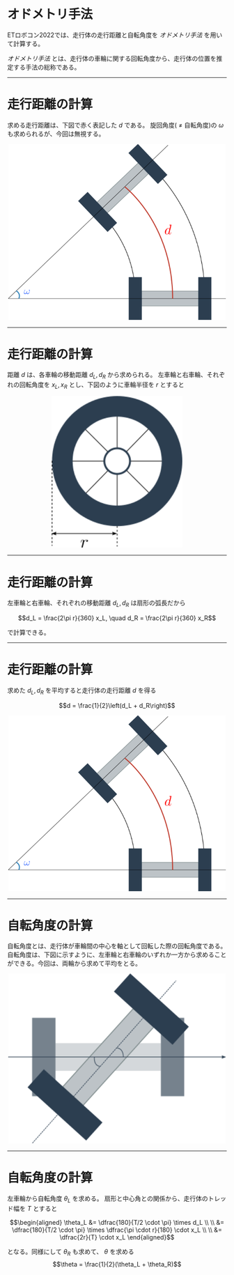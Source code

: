 <!-- $theme: default -->

# オドメトリ手法
ETロボコン2022では、走行体の走行距離と自転角度を *オドメトリ手法* を用いて計算する。

*オドメトリ手法* とは、走行体の車輪に関する回転角度から、走行体の位置を推定する手法の総称である。

---

# 走行距離の計算

求める走行距離は、下図で赤く表記した $d$ である。
旋回角度( $\neq$ 自転角度)の $\omega$ も求められるが、今回は無視する。

<center><img src="distance_angle.png" width="500"></center>

---

# 走行距離の計算
距離 $d$ は、各車輪の移動距離 $d_L, d_R$ から求められる。
左車輪と右車輪、それぞれの回転角度を $x_L, x_R$ とし、下図のように車輪半径を $r$ とすると

<center><img src="tire.png" width="300"></center>

---

# 走行距離の計算
左車輪と右車輪、それぞれの移動距離 $d_L, d_R$ は扇形の弧長だから

$$d_L = \frac{2\pi r}{360} x_L, \quad d_R = \frac{2\pi r}{360} x_R$$

で計算できる。

---

# 走行距離の計算

求めた $d_L, d_R$ を平均すると走行体の走行距離 $d$ を得る

$$d = \frac{1}{2}\left(d_L + d_R\right)$$

<center><img src="distance_angle.png" width="500"></center>

---

# 自転角度の計算
自転角度とは、走行体が車輪間の中心を軸として回転した際の回転角度である。
自転角度は、下図に示すように、左車輪と右車輪のいずれか一方から求めることができる。今回は、両輪から求めて平均をとる。

<center><img src="rotation.png" width="500"></center>

---

# 自転角度の計算
左車輪から自転角度 $\theta_L$ を求める。
扇形と中心角との関係から、走行体のトレッド幅を $T$ とすると

$$\begin{aligned}
\theta_L &= \dfrac{180}{T/2 \cdot \pi} \times d_L \\ \\
&= \dfrac{180}{T/2 \cdot \pi} \times \dfrac{\pi \cdot r}{180} \cdot x_L \\ \\
&= \dfrac{2r}{T} \cdot x_L
\end{aligned}$$

となる。同様にして $\theta_R$ も求めて、 $\theta$ を求める
$$\theta = \frac{1}{2}(\theta_L + \theta_R)$$

